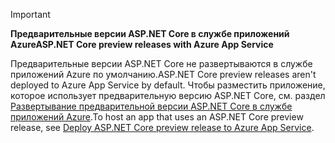> [!IMPORTANT]
> <span data-ttu-id="7c0c4-101">**Предварительные версии ASP.NET Core в службе приложений Azure**</span><span class="sxs-lookup"><span data-stu-id="7c0c4-101">**ASP.NET Core preview releases with Azure App Service**</span></span>
>
> <span data-ttu-id="7c0c4-102">Предварительные версии ASP.NET Core не развертываются в службе приложений Azure по умолчанию.</span><span class="sxs-lookup"><span data-stu-id="7c0c4-102">ASP.NET Core preview releases aren't deployed to Azure App Service by default.</span></span> <span data-ttu-id="7c0c4-103">Чтобы разместить приложение, которое использует предварительную версию ASP.NET Core, см. раздел [Развертывание предварительной версии ASP.NET Core в службе приложений Azure](xref:host-and-deploy/azure-apps/index#deploy-aspnet-core-preview-release-to-azure-app-service).</span><span class="sxs-lookup"><span data-stu-id="7c0c4-103">To host an app that uses an ASP.NET Core preview release, see [Deploy ASP.NET Core preview release to Azure App Service](xref:host-and-deploy/azure-apps/index#deploy-aspnet-core-preview-release-to-azure-app-service).</span></span>
<!-- 
> [!IMPORTANT]
> **ASP.NET Core 3.0 with Azure App Service**
>
> ASP.NET Core 3.0 has not yet been deployed to Azure App Service. We hope to provide ASP.NET Core 3 on Azure App Service soon. To host an app that uses an ASP.NET Core 3.0:

* Treat ASP.NET Core 3.0 like a preview release for Azure App Service deployment.
* See [Deploy ASP.NET Core preview release to Azure App Service](xref:host-and-deploy/azure-apps/index#deploy-aspnet-core-preview-release-to-azure-app-service).
-->
